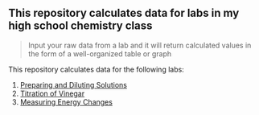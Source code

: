 ## This repository calculates data for labs in my high school chemistry class

> Input your raw data from a lab and it will return calculated values in the form of a well-organized table or graph

This repository calculates data for the following labs:
1. [Preparing and Diluting Solutions](preparing-and-diluting-solutions.html)
2. [Titration of Vinegar](titration-of-vinegar.html)
3. [Measuring Energy Changes](measuring-energy-changes.html)
